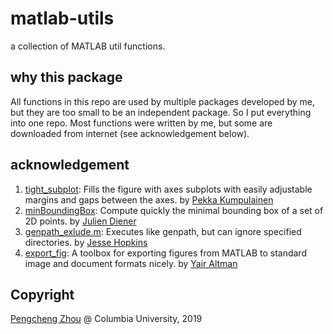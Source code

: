 # matlab-utils
a collection of MATLAB util functions. 

## why this package
All functions in this repo are used by multiple packages developed by me, but they are too small to be an independent package. So I put everything into one repo. Most functions were written by me, but some are downloaded from internet (see acknowledgement below). 

## acknowledgement 

1. [tight_subplot](https://www.mathworks.com/matlabcentral/fileexchange/27991-tight_subplot-nh-nw-gap-marg_h-marg_w):  Fills the figure with axes subplots with easily adjustable margins and gaps between the axes.  by [Pekka Kumpulainen](https://www.mathworks.com/matlabcentral/profile/authors/218565-pekka-kumpulainen)
2. [minBoundingBox](https://ww2.mathworks.cn/matlabcentral/fileexchange/31126-2d-minimal-bounding-box?s_tid=FX_rc1_behav):  Compute quickly the minimal bounding box of a set of 2D points. by [Julien Diener](https://ww2.mathworks.cn/matlabcentral/profile/authors/1978578-julien-diener)
3. [genpath_exlude.m](https://www.mathworks.com/matlabcentral/fileexchange/22209-genpath_exclude):  Executes like genpath, but can ignore specified directories. by [Jesse Hopkins](https://www.mathworks.com/matlabcentral/profile/authors/697331-jesse-hopkins)
4. [export_fig](https://github.com/altmany/export_fig): A toolbox for exporting figures from MATLAB to standard image and document formats nicely. by [Yair Altman](https://github.com/altmany)

## Copyright
[Pengcheng Zhou](zhoupc.github.io) @ Columbia University, 2019
